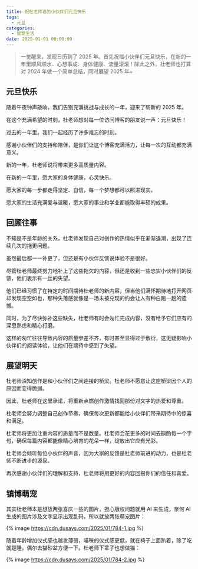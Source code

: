 ```yaml
---
title: 祝杜老师说的小伙伴们元旦快乐
tags:
  - 元旦
categories:
  - 智慧生活
date: 2025-01-01 00:00:00
---
```


> 一觉醒来，发现日历到了 2025 年。首先祝福小伙伴们元旦快乐，在新的一年里顺风顺水、心想事成、身体健康、流量滚滚！除此之外，杜老师也打算对 2024 年做一个简单总结，同时展望 2025 年~

<!-- more -->

## 元旦快乐

随着午夜钟声敲响，我们告别充满挑战与成长的一年，迎来了崭新的 2025 年。

在这个充满希望的时刻，杜老师想对每一位访问博客的朋友说一声：元旦快乐！

过去的一年里，我们一起经历了许多难忘的时刻。

感谢小伙伴们的支持和陪伴，是你们让这个博客充满活力，让每一次的互动都充满意义。

新的一年，杜老师说将带来更多高质量内容。

在新的一年里，愿大家的身体健康，心灵快乐。

愿大家的每一步都走得坚定、自信，每一个梦想都可以照进现实。

愿大家的生活充满爱与温暖，愿大家的事业和学业都能取得丰硕的成果。

## 回顾往事

不知是不是年龄的关系，杜老师发现自己对创作的热情似乎在渐渐退潮，出现了连续几次的拖更问题。

虽然最后都一一补更了，但还是有小伙伴反馈说体验不是很好。

尽管杜老师最终努力地补上了这些拖欠的内容，但还是收到一些忠实小伙伴们的反馈，他们表示有一丝的失望。

他们已经习惯了在特定的时间期待杜老师的新内容，但当他们满怀期待地打开网页却发现空空如也，那种失落感就像是一场未被兑现的约会让人有种白跑一趟的遗憾。

同时，为了尽快弥补这些缺失，杜老师有时会匆忙完成内容，没有给予它们应有的深思熟虑和精心打磨。

这样的匆忙往往导致内容的质量参差不齐，有时甚至显得过于敷衍，这无疑影响小伙伴们的阅读体验，让他们在期待中感到了失望。

## 展望明天

杜老师深知创作是和小伙伴们之间连接的桥梁。杜老师不愿意让这座桥梁因个人的原因而变得脆弱。

因此，杜老师在这里承诺，将重新点燃创作激情找回那份对文字的热爱和尊重。

杜老师会努力调整自己创作节奏，确保每次更新都能给小伙伴们带来期待中的惊喜和满足。

杜老师将更加注重内容的质量而不是数量。杜老师会花更多的时间去斟酌每一个字句，确保每篇内容都能像精心培育的花朵一样，绽放出它应有光彩。

杜老师会倾听每位小伙伴的声音，因为大家的反馈是杜老师前进的动力，也是杜老师不断进步的源泉。

再次感谢小伙伴们的理解和支持，杜老师将用更好的内容回报你们的信任和喜爱。

## 镇博萌宠

其实杜老师本是想放两张喜庆一些的图片，担心版权问题就用 AI 来生成，奈何 AI 生成的图片涉及文字显示出现乱码，所以就放两张萌宠图片：

{% image https://cdn.dusays.com/2025/01/784-1.jpg %}

随着年龄增加仪式感也越发薄弱，喵咪的仪式感更低，就在椅子上面趴着，除了吃就是睡，偶尔去猫砂盆方便一下。杜老师下辈子也想做猫：

{% image https://cdn.dusays.com/2025/01/784-2.jpg %}